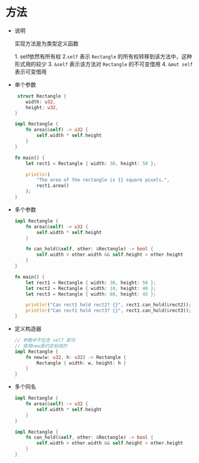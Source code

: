 # 方法

-   说明

    实现方法是为类型定义函数

    1\. self依然有所有权
    2.`self` 表示 `Rectangle` 的所有权转移到该方法中，这种形式用的较少
    3\. `&self` 表示该方法对 `Rectangle` 的不可变借用
    4\. `&mut self` 表示可变借用
-   单个参数
    ```rust
     struct Rectangle {
        width: u32,
        height: u32,
    }

    impl Rectangle {
        fn area(&self) -> u32 {
            self.width * self.height
        }
    }

    fn main() {
        let rect1 = Rectangle { width: 30, height: 50 };

        println!(
            "The area of the rectangle is {} square pixels.",
            rect1.area()
        );
    }
    ```
-   多个参数
    ```rust
    impl Rectangle {
        fn area(&self) -> u32 {
            self.width * self.height
        }

        fn can_hold(&self, other: &Rectangle) -> bool {
            self.width > other.width && self.height > other.height
        }
    }

    fn main() {
        let rect1 = Rectangle { width: 30, height: 50 };
        let rect2 = Rectangle { width: 10, height: 40 };
        let rect3 = Rectangle { width: 60, height: 45 };

        println!("Can rect1 hold rect2? {}", rect1.can_hold(&rect2));
        println!("Can rect1 hold rect3? {}", rect1.can_hold(&rect3));
    }
    ```
-   定义构造器
    ```rust
    // 参数中不包含 self 即可
    // 使用new是约定俗成的
    impl Rectangle {
        fn new(w: u32, h: u32) -> Rectangle {
            Rectangle { width: w, height: h }
        }
    }
    ```
-   多个同名
    ```rust
    impl Rectangle {
        fn area(&self) -> u32 {
            self.width * self.height
        }
    }

    impl Rectangle {
        fn can_hold(&self, other: &Rectangle) -> bool {
            self.width > other.width && self.height > other.height
        }
    }
    ```
